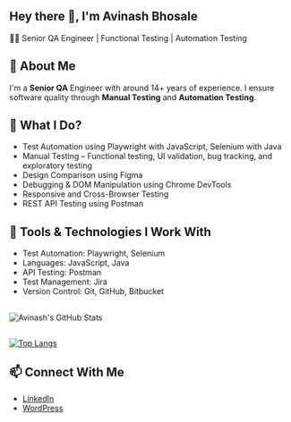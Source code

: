 ## Hey there 👋, I'm Avinash Bhosale
👨‍🔧 Senior QA Engineer | Functional Testing | Automation Testing

## 📒 About Me
I'm a **Senior QA** Engineer with around 14+ years of experience. I ensure software quality through **Manual Testing** and **Automation Testing**.

## 🔎 What I Do?
- Test Automation using Playwright with JavaScript, Selenium with Java
- Manual Testing – Functional testing, UI validation, bug tracking, and exploratory testing
- Design Comparison using Figma
- Debugging & DOM Manipulation using Chrome DevTools
- Responsive and Cross-Browser Testing
- REST API Testing using Postman

## 🧰 Tools & Technologies I Work With
- Test Automation: Playwright, Selenium
- Languages: JavaScript, Java
- API Testing: Postman
- Test Management: Jira
- Version Control: Git, GitHub, Bitbucket

##
![Avinash's GitHub Stats](https://github-readme-stats.vercel.app/api?username=avinashbhosale&show_icons=true&theme=radical)

##
[![Top Langs](https://github-readme-stats.vercel.app/api/top-langs/?username=avinashbhosale&layout=compact&theme=dark)](https://github.com/avinashbhosale)

## 📫 Connect With Me
- [LinkedIn](https://linkedin.com/in/avinash-bhosale-44772921)
- [WordPress](https://profiles.wordpress.org/avinashbhosale/)
